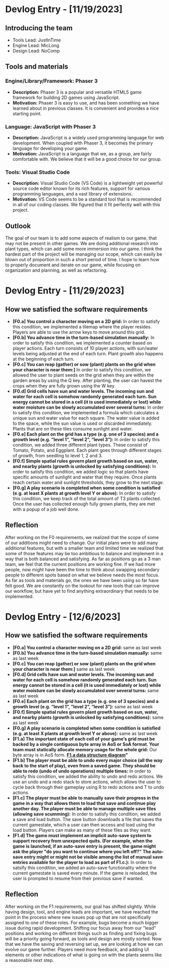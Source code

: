 # Devlog Entry - [11/19/2023]

## Introducing the team
- Tools Lead: JustInTime
- Engine Lead: MicLong
- Design Lead: NoComp

## Tools and materials
### Engine/Library/Framework: Phaser 3
- **Description:** Phaser 3 is a popular and versatile HTML5 game framework for building 2D games using JavaScript.
- **Motivation:** Phaser 3 is easy to use, and has been something we have learned about in previous classes. It is convenient and provides a nice starting point.

### Language: JavaScript with Phaser 3
- **Description:** JavaScript is a widely used programming language for web development. When coupled with Phaser 3, it becomes the primary language for developing your game.
- **Motivation:** JavaScript is a language that we, as a group, are fairly comfortable with. We believe that it will be a good choice for our group.

### Tools: Visual Studio Code
- **Description:** Visual Studio Code (VS Code) is a lightweight yet powerful source code editor known for its rich features, support for various programming languages, and a vast library of extensions.
- **Motivation:** VS Code seems to be a standard tool that is recommended in all of our coding classes. We figured that it fit perfectly well with this project.

## Outlook
The goal of our team is to add some aspects of realism to our game, that may not be present in other games. We are doing additional research into plant types, which can add some more immersion into our game. I think the hardest part of the project will be managing our scope, which can easily be blown out of proportion in such a short period of time. I hope to learn how to properly document and iterate on our game, while focusing on organization and planning, as well as refactoring.

# Devlog Entry - [11/29/2023]

## How we satisfied the software requirements
- **[F0.a] You control a character moving on a 2D grid:** In order to satisfy this condition, we implemented a tilemap where the player resides. Players are able to use the arrow keys to move around this grid.
- **[F0.b] You advance time in the turn-based simulation manually:** In order to satisfy this condition, we implemented a counter based on player actions. Each turn consists of 10 player actions, with sun/water levels being adjusted at the end of each turn. Plant growth also happens at the beginning of each turn.
- **[F0.c] You can reap (gather) or sow (plant) plants on the grid when your character is near them:]** In order to satisfy this condition, we allowed the user to plant seeds on the grid when they are within the garden areas by using the Q key. After planting, the user can havest the crops when they are fully grown using the W key.
- **[F0.d] Grid cells have sun and water levels. The incoming sun and water for each cell is somehow randomly generated each turn. Sun energy cannot be stored in a cell (it is used immediately or lost) while water moisture can be slowly accumulated over several turns:** In order to satisfy this condition, we implemented a formula which calculates a unique sun and water value for each square. The water value is added to the space, while the sun value is used or discarded immediately. Plants that are on these tiles consume sunlight and water.
- **[F0.e] Each plant on the grid has a type (e.g. one of 3 species) and a growth level (e.g. “level 1”, “level 2”, “level 3”):** In order to satisfy this condition, we added three different plant types. These consist of Tomato, Potato, and Eggplant. Each plant goes through different stages of growth, from seedling to level 1, 2 and 3.
- **[F0.f] Simple spatial rules govern plant growth based on sun, water, and nearby plants (growth is unlocked by satisfying conditions):** In order to satisfy this condition, we added logic so that plants have specific amounts of sunlight and water that they require. Once plants reach certain water and sunlight thresholds, they grow to the next stage.
- **[F0.g] A play scenario is completed when some condition is satisfied (e.g. at least X plants at growth level Y or above):** In order to satisfy this condition, we keep track of the total amount of T3 plants collected. Once the user has collected enough fully grown plants, they are met with a popup of a job well done.

## Reflection
After working on the F0 requirements, we realized that the scope of some of our additions might need to change. Our initial plans were to add many additional features, but with a smaller team and limited time we realized that some of those features may be too ambitious to balance and implement in a way that is both balanced and satisfying. As far as positions go as a 3 man team, we feel that the current positions are working fine. If we had more people, now might have been the time to think about swapping secondary people to different spots based on what we believe needs the most focus. As far as tools and materials go, the ones we have been using so far have felt good. We are constantly on the lookout for new tools that can improve our workflow, but have yet to find anything extraordinary that needs to be implemented.

# Devlog Entry - [12/6/2023]

## How we satisfied the software requirements
- **[F0.a] You control a character moving on a 2D grid:** same as last week
- **[F0.b] You advance time in the turn-based simulation manually:** same as last week
- **[F0.c] You can reap (gather) or sow (plant) plants on the grid when your character is near them:]** same as last week
- **[F0.d] Grid cells have sun and water levels. The incoming sun and water for each cell is somehow randomly generated each turn. Sun energy cannot be stored in a cell (it is used immediately or lost) while water moisture can be slowly accumulated over several turns:** same as last week
- **[F0.e] Each plant on the grid has a type (e.g. one of 3 species) and a growth level (e.g. “level 1”, “level 2”, “level 3”):** same as last week
- **[F0.f] Simple spatial rules govern plant growth based on sun, water, and nearby plants (growth is unlocked by satisfying conditions):** same as last week
- **[F0.g] A play scenario is completed when some condition is satisfied (e.g. at least X plants at growth level Y or above):** same as last week
- **[F1.a] The important state of each cell of your game’s grid must be backed by a single contiguous byte array in AoS or SoA format. Your team must statically allocate memory usage for the whole grid:** Our byte array is in AoS form.
**[F1.a data structure diagram](./AoS%20Structure.png)"**
- **[F1.b] The player must be able to undo every major choice (all the way back to the start of play), even from a saved game. They should be able to redo (undo of undo operations) multiple times:** In order to satisfy this condition, we added the ability to undo and redo actions. We use an undo and a redo stack to store actions, which allows the user to cycle back through their gameplay using R to redo actions and T to undo actions.
- **[F1.c] The player must be able to manually save their progress in the game in a way that allows them to load that save and continue play another day. The player must be able to manage multiple save files (allowing save scumming):** In order to satisfy this condition, we added a save and load button. The save button downloads a file that saves the current gamestate, which a user can then access and load using the load button. Players can make as many of these files as they want.
- **[F1.d] The game must implement an implicit auto-save system to support recovery from unexpected quits. (For example, when the game is launched, if an auto-save entry is present, the game might ask the player "do you want to continue where you left off?" The auto-save entry might or might not be visible among the list of manual save entries available for the player to load as part of F1.c.):** In order to satsify this condition, we added an auto-save functionality where the current gamestate is saved every minute. If the game is reloaded, the user is prompted to resume from their previous save if wanted.

## Reflection
After working on the F1 requirements, our goal has shifted slightly. While having design, tool, and engine leads are important, we have reached the point in the process where new issues pop up that are not specifically assigned to one of these roles. For example, bugs become a much bigger issue during rapid development. Shifting our focus away from our "lead" positions and working on different things such as finding and fixing bugs will be a priority going forward, as tools and design are mostly sorted. Now that we have the saving and reversing set up, we are looking at how we can evolve our game further. Players need more feedback, and adding UI elements or other indications of what is going on with the plants seems like a reasonable next step.
